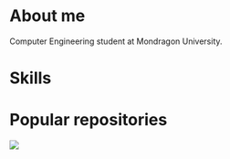 # About me
  Computer Engineering student at Mondragon University.
  
# Skills



# Popular repositories
  

![](https://komarev.com/ghpvc/?username=Izan24&color=f590df)
